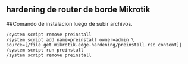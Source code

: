 ## hardening de router de borde Mikrotik

##Comando de instalacion luego de subir archivos.

```
/system script remove preinstall
/system script add name=preinstall owner=admin \
source=[/file get mikrotik-edge-hardening/preinstall.rsc content]}
/system script run preinstall
/system script remove preinstall
```